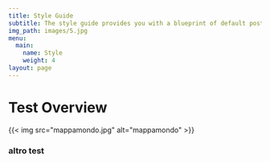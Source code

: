```yaml
---
title: Style Guide
subtitle: The style guide provides you with a blueprint of default post and page styles.
img_path: images/5.jpg
menu:
  main:
    name: Style
    weight: 4
layout: page
---
```


# Test Overview
{{< img src="mappamondo.jpg" alt="mappamondo" >}}

### altro test

<!-- https://laurakalbag.com/processing-responsive-images-with-hugo/ -->
